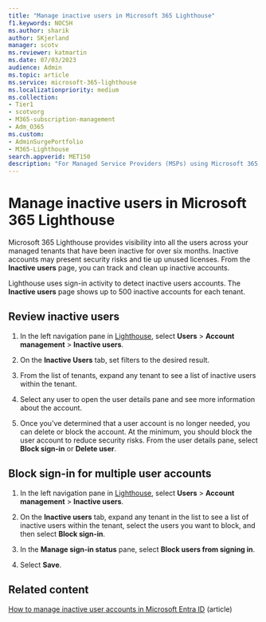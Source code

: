 ```yaml
---
title: "Manage inactive users in Microsoft 365 Lighthouse"
f1.keywords: NOCSH
ms.author: sharik
author: SKjerland
manager: scotv
ms.reviewer: katmartin
ms.date: 07/03/2023
audience: Admin
ms.topic: article
ms.service: microsoft-365-lighthouse
ms.localizationpriority: medium
ms.collection:
- Tier1
- scotvorg
- M365-subscription-management
- Adm_O365
ms.custom:
- AdminSurgePortfolio
- M365-Lighthouse                         
search.appverid: MET150
description: "For Managed Service Providers (MSPs) using Microsoft 365 Lighthouse, learn how to manage inactive users."
---
```


# Manage inactive users in Microsoft 365 Lighthouse

Microsoft 365 Lighthouse provides visibility into all the users across your managed tenants that have been inactive for over six months. Inactive accounts may present security risks and tie up unused licenses. From the **Inactive users** page, you can track and clean up inactive accounts.

Lighthouse uses sign-in activity to detect inactive users accounts. The **Inactive users** page shows up to 500 inactive accounts for each tenant.

## Review inactive users

1. In the left navigation pane in <a href="https://go.microsoft.com/fwlink/p/?linkid=2168110" target="_blank">Lighthouse</a>, select **Users** > **Account management** > **Inactive users**.

2. On the **Inactive Users** tab, set filters to the desired result.

3. From the list of tenants, expand any tenant to see a list of inactive users within the tenant.

4. Select any user to open the user details pane and see more information about the account.

5. Once you've determined that a user account is no longer needed, you can delete or block the account. At the minimum, you should block the user account to reduce security risks. From the user details pane, select **Block sign-in** or **Delete user**.

## Block sign-in for multiple user accounts

1. In the left navigation pane in <a href="https://go.microsoft.com/fwlink/p/?linkid=2168110" target="_blank">Lighthouse</a>, select **Users** > **Account management** > **Inactive users**.

2. On the **Inactive users** tab, expand any tenant in the list to see a list of inactive users within the tenant, select the users you want to block, and then select **Block sign-in**.

3. In the **Manage sign-in status** pane, select **Block users from signing in**.

4. Select **Save**.

## Related content

[How to manage inactive user accounts in Microsoft Entra ID](/azure/active-directory/reports-monitoring/howto-manage-inactive-user-accounts) (article)

